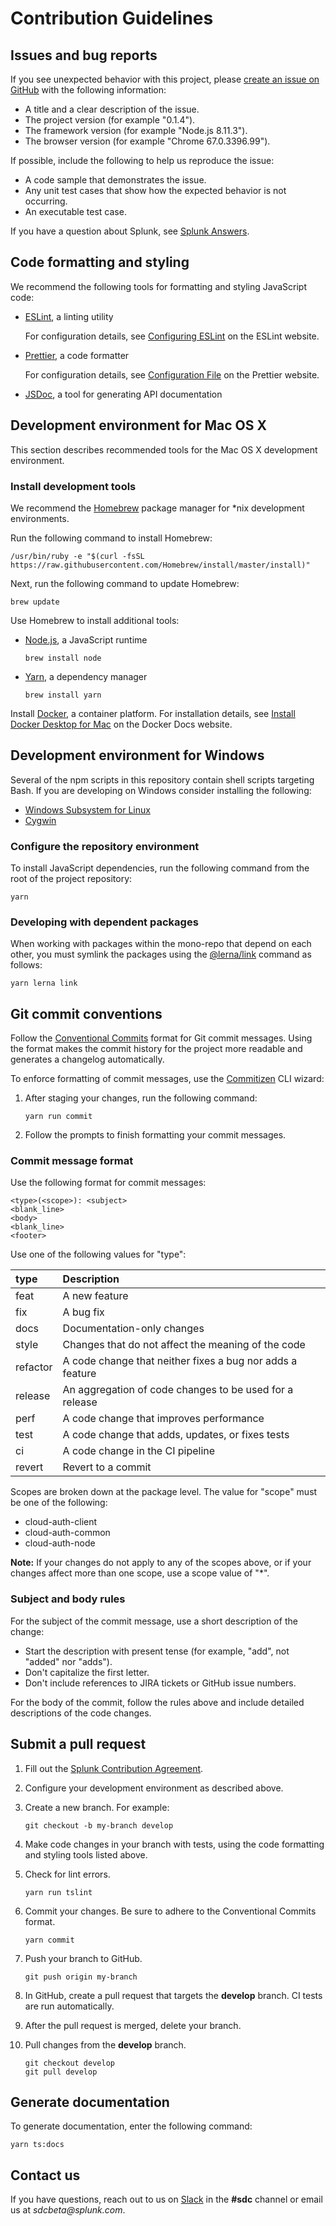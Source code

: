 # Contribution Guidelines


## Issues and bug reports

If you see unexpected behavior with this project, please [create an issue on GitHub](/issues) with the following information:

-  A title and a clear description of the issue.
-  The project version (for example "0.1.4").
-  The framework version (for example "Node.js 8.11.3").
-  The browser version (for example "Chrome 67.0.3396.99").

If possible, include the following to help us reproduce the issue: 
-  A code sample that demonstrates the issue.
-  Any unit test cases that show how the expected behavior is not occurring.
-  An executable test case. 

If you have a question about Splunk, see [Splunk Answers](https://answers.splunk.com).

## Code formatting and styling

We recommend the following tools for formatting and styling JavaScript code:

-   [ESLint](https://eslint.org), a linting utility

    For configuration details, see [Configuring ESLint](https://eslint.org/docs/4.0.0/user-guide/configuring) on the ESLint website.

-   [Prettier](https://prettier.io), a code formatter

    For configuration details, see [Configuration File](https://prettier.io/docs/en/configuration.html) on the Prettier website.

-   [JSDoc](https://devdocs.io/jsdoc/), a tool for generating API documentation

## Development environment for Mac OS X

This section describes recommended tools for the Mac OS X development environment. 

### Install development tools

We recommend the [Homebrew](https://brew.sh/) package manager for *nix development environments. 

Run the following command to install Homebrew:

```
/usr/bin/ruby -e "$(curl -fsSL https://raw.githubusercontent.com/Homebrew/install/master/install)"
```

Next, run the following command to update Homebrew: 

```
brew update
```

Use Homebrew to install additional tools:

-  [Node.js](https://nodejs.org), a JavaScript runtime

   ```
   brew install node
   ```

-  [Yarn](https://yarnpkg.com), a dependency manager

   ```
   brew install yarn
   ```

Install [Docker](https://www.docker.com/), a container platform. For installation details, see [Install Docker Desktop for Mac](https://docs.docker.com/docker-for-mac/install) on the Docker Docs website.

## Development environment for Windows

Several of the npm scripts in this repository contain shell scripts targeting Bash.  If you are developing on Windows consider installing the following:

* [Windows Subsystem for Linux](https://docs.microsoft.com/en-us/windows/wsl/install-win10)
* [Cygwin](https://cygwin.com/install.html)

### Configure the repository environment

To install JavaScript dependencies, run the following command from the root of the project repository: 

```
yarn
```

### Developing with dependent packages

When working with packages within the mono-repo that depend on each other, you must symlink the packages using the [@lerna/link](https://github.com/lerna/lerna/tree/master/commands/link#readme) command as follows:


```
yarn lerna link
```

## Git commit conventions

Follow the [Conventional Commits](https://www.conventionalcommits.org/) format for Git commit messages. Using the format makes the commit history for the project more readable and generates a changelog automatically.

To enforce formatting of commit messages, use the [Commitizen](https://github.com/commitizen/cz-cli) CLI wizard:

1.  After staging your changes, run the following command: 

    ```
    yarn run commit
    ```

2.  Follow the prompts to finish formatting your commit messages.

### Commit message format

Use the following format for commit messages: 

```
<type>(<scope>): <subject>
<blank_line>
<body>
<blank_line>
<footer>
```

Use one of the following values for "type": 

| type     | Description                                                |
| :------- | :--------------------------------------------------------- |
| feat     | A new feature                                              |
| fix      | A bug fix                                                  |
| docs     | Documentation-only changes                                 |
| style    | Changes that do not affect the meaning of the code         |
| refactor | A code change that neither fixes a bug nor adds a feature  |
| release  | An aggregation of code changes to be used for a release    |
| perf     | A code change that improves performance                    |
| test     | A code change that adds, updates, or fixes tests           |
| ci       | A code change in the CI pipeline                           |
| revert   | Revert to a commit                                         |

Scopes are broken down at the package level. The value for "scope" must be one of the following:

* cloud-auth-client
* cloud-auth-common
* cloud-auth-node

**Note:**  If your changes do not apply to any of the scopes above, or if your changes affect more than one scope, use a scope value of "*". 

### Subject and body rules

For the subject of the commit message, use a short description of the change:
* Start the description with present tense (for example, "add", not "added" nor "adds").
* Don't capitalize the first letter.
* Don't include references to JIRA tickets or GitHub issue numbers.

For the body of the commit, follow the rules above and include detailed descriptions of the code changes.

## Submit a pull request

1. Fill out the [Splunk Contribution Agreement](https://www.splunk.com/goto/contributions).

2. Configure your development environment as described above.

3. Create a new branch. For example:

    ```
    git checkout -b my-branch develop
    ```

3. Make code changes in your branch with tests, using the code formatting and styling tools listed above. 

4. Check for lint errors.

    ```
    yarn run tslint
    ```

5. Commit your changes. Be sure to adhere to the Conventional Commits format.

    ```
    yarn commit
    ```

6. Push your branch to GitHub.

    ```
    git push origin my-branch
    ```

7. In GitHub, create a pull request that targets the **develop** branch. CI tests are run automatically.
8. After the pull request is merged, delete your branch.
9. Pull changes from the **develop** branch.

    ```
    git checkout develop
    git pull develop
    ```

## Generate documentation

To generate documentation, enter the following command: 

```
yarn ts:docs
```

## Contact us

If you have questions, reach out to us on [Slack](https://splunkdevplatform.slack.com) in the **#sdc** channel or email us at _sdcbeta@splunk.com_.
